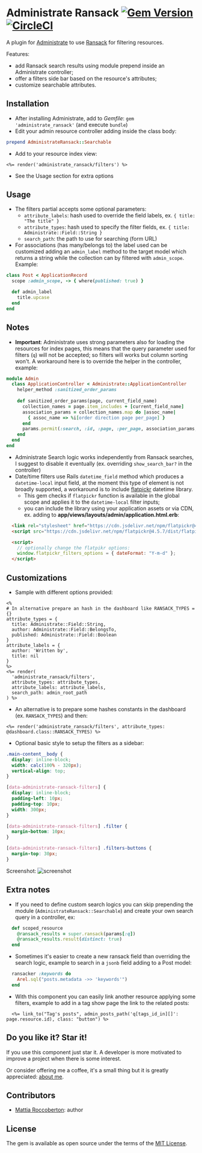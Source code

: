 # Administrate Ransack [![Gem Version](https://badge.fury.io/rb/administrate_ransack.svg)](https://badge.fury.io/rb/administrate_ransack) [![CircleCI](https://circleci.com/gh/blocknotes/administrate_ransack.svg?style=svg)](https://circleci.com/gh/blocknotes/administrate_ransack)
A plugin for [Administrate](https://github.com/thoughtbot/administrate) to use [Ransack](https://github.com/activerecord-hackery/ransack) for filtering resources.

Features:
- add Ransack search results using module prepend inside an Administrate controller;
- offer a filters side bar based on the resource's attributes;
- customize searchable attributes.

## Installation
- After installing Administrate, add to *Gemfile*: `gem 'administrate_ransack'` (and execute `bundle`)
- Edit your admin resource controller adding inside the class body:
```rb
prepend AdministrateRansack::Searchable
```
- Add to your resource index view:
```erb
<%= render('administrate_ransack/filters') %>
```
- See the Usage section for extra options

## Usage
- The filters partial accepts some optional parameters:
  + `attribute_labels`: hash used to override the field labels, ex. `{ title: "The title" }`
  + `attribute_types`: hash used to specify the filter fields, ex. `{ title: Administrate::Field::String }`
  + `search_path`: the path to use for searching (form URL)
- For associations (has many/belongs to) the label used can be customized adding an `admin_label` method to the target model which returns a string while the collection can by filtered with `admin_scope`. Example:

```rb
class Post < ApplicationRecord
  scope :admin_scope, -> { where(published: true) }

  def admin_label
    title.upcase
  end
end
```

## Notes
- **Important**: Administrate uses strong parameters also for loading the resources for index pages, this means that the query parameter used for filters (`q`) will not be accepted; so filters will works but column sorting won't. A workaround here is to override the helper in the controller, example:
```rb
module Admin
  class ApplicationController < Administrate::ApplicationController
    helper_method :sanitized_order_params
  
    def sanitized_order_params(page, current_field_name)
      collection_names = page.item_includes + [current_field_name]
      association_params = collection_names.map do |assoc_name|
        { assoc_name => %i[order direction page per_page] }
      end
      params.permit(:search, :id, :page, :per_page, association_params, q: {})
    end
  end
end
```
- Administrate Search logic works independently from Ransack searches, I suggest to disable it eventually (ex. overriding `show_search_bar?` in the controller)
- Date/time filters use Rails `datetime_field` method which produces a `datetime-local` input field, at the moment this type of element is not broadly supported, a workaround is to include [flatpickr](https://github.com/flatpickr/flatpickr) datetime library.
  + This gem checks if `flatpickr` function is available in the global scope and applies it to the `datetime-local` filter inputs;
  + you can include the library using your application assets or via CDN, ex. adding to **app/views/layouts/admin/application.html.erb**:
```html
  <link rel="stylesheet" href="https://cdn.jsdelivr.net/npm/flatpickr@4.5.7/dist/flatpickr.min.css">
  <script src="https://cdn.jsdelivr.net/npm/flatpickr@4.5.7/dist/flatpickr.min.js"></script>

  <script>
    // optionally change the flatpikr options:
    window.flatpickr_filters_options = { dateFormat: "Y-m-d" };
  </script>
```

## Customizations
- Sample with different options provided:
```erb
<%
# In alternative prepare an hash in the dashboard like RANSACK_TYPES = {}
attribute_types = {
  title: Administrate::Field::String,
  author: Administrate::Field::BelongsTo,
  published: Administrate::Field::Boolean
}
attribute_labels = {
  author: 'Written by',
  title: nil
}
%>
<%= render(
  'administrate_ransack/filters',
  attribute_types: attribute_types,
  attribute_labels: attribute_labels,
  search_path: admin_root_path
) %>
```
- An alternative is to prepare some hashes constants in the dashboard (ex. `RANSACK_TYPES`) and then:
```erb
<%= render('administrate_ransack/filters', attribute_types: @dashboard.class::RANSACK_TYPES) %>
```
- Optional basic style to setup the filters as a sidebar:
```css
.main-content__body {
  display: inline-block;
  width: calc(100% - 320px);
  vertical-align: top;
}

[data-administrate-ransack-filters] {
  display: inline-block;
  padding-left: 10px;
  padding-top: 10px;
  width: 300px;
}

[data-administrate-ransack-filters] .filter {
  margin-bottom: 10px;
}

[data-administrate-ransack-filters] .filters-buttons {
  margin-top: 30px;
}
```

Screenshot:
![screenshot](screenshot.png)

## Extra notes
- If you need to define custom search logics you can skip prepending the module (`AdministrateRansack::Searchable`) and create your own search query in a controller, ex:
```ruby
  def scoped_resource
    @ransack_results = super.ransack(params[:q])
    @ransack_results.result(distinct: true)
  end
```
- Sometimes it's easier to create a new ransack field than overriding the search logic, example to search in a `jsonb` field adding to a Post model:
```ruby
  ransacker :keywords do
    Arel.sql("posts.metadata ->> 'keywords'")
  end
```
- With this component you can easily link another resource applying some filters, example to add in a tag show page the link to the related posts:
```erb
  <%= link_to("Tag's posts", admin_posts_path('q[tags_id_in][]': page.resource.id), class: "button") %>
```

## Do you like it? Star it!
If you use this component just star it. A developer is more motivated to improve a project when there is some interest.

Or consider offering me a coffee, it's a small thing but it is greatly appreciated: [about me](https://www.blocknot.es/about-me).

## Contributors
- [Mattia Roccoberton](https://blocknot.es/): author

## License
The gem is available as open source under the terms of the [MIT License](https://opensource.org/licenses/MIT).
